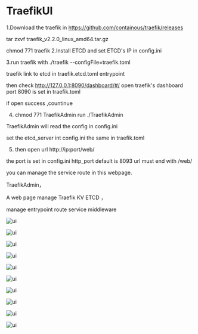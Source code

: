 

# TraefikUI
1.Download  the traefik in https://github.com/containous/traefik/releases

  tar zxvf traefik_v2.2.0_linux_amd64.tar.gz 
  
  chmod 771 traefik
 2.Install ETCD and set ETCD's IP in  config.ini
 
3.run traefik with  ./traefik --configFile=traefik.toml

  traefik link to etcd in traefik.etcd.toml entrypoint
  
  then check http://127.0.0.1:8090/dashboard/#/ open traefik's dashboard 
  port 8090 is set in traefik.toml
  
  if open success ,countinue
  
4. chmod 771 TraefikAdmin     run  ./TraefikAdmin   

 TraefikAdmin will read the config in config.ini
 
 set the etcd_server int config.ini the same in traefik.toml
 
5. then open url http://ip:port/web/

  the port is set in config.ini http_port default is 8093  url must end with /web/

   you can manage the service route in this webpage.
 

TraefikAdmin，

A web page manage Traefik KV ETCD ，

manage entrypoint route service middleware


![ui](https://github.com/zzxap/TraefikUI/blob/master/images/8.PNG?raw=true)

![ui](https://github.com/zzxap/TraefikUI/blob/master/images/9.PNG?raw=true)

![ui](https://github.com/zzxap/TraefikUI/blob/master/images/1.PNG?raw=true)

![ui](https://github.com/zzxap/TraefikUI/blob/master/images/2.PNG?raw=true)

![ui](https://github.com/zzxap/TraefikUI/blob/master/images/3.PNG?raw=true)

![ui](https://github.com/zzxap/TraefikUI/blob/master/images/4.PNG?raw=true)

![ui](https://github.com/zzxap/TraefikUI/blob/master/images/5.PNG?raw=true)

![ui](https://github.com/zzxap/TraefikUI/blob/master/images/6.PNG?raw=true)

![ui](https://github.com/zzxap/TraefikUI/blob/master/images/7.PNG?raw=true)

![ui](https://github.com/zzxap/TraefikUI/blob/master/images/wechat.jpg?raw=true)



